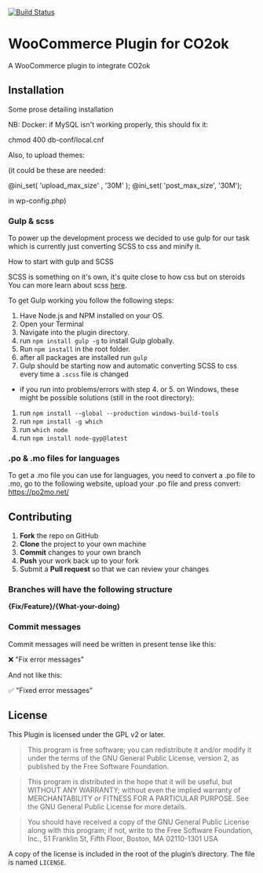 [![Build Status](https://travis-ci.org/Mil0dV/co2ok-plugin-woocommerce.svg?branch=master)](https://travis-ci.org/Mil0dV/co2ok-plugin-woocommerce)

# WooCommerce Plugin for CO2ok

A WooCommerce plugin to integrate CO2ok

## Installation

Some prose detailing installation

NB: Docker: if MySQL isn't working properly, this should fix it:

chmod 400 db-conf/local.cnf

Also, to upload themes:

(it could be these are needed:

@ini_set( 'upload_max_size' , '30M' );
@ini_set( 'post_max_size', '30M');

in wp-config.php)

### Gulp & scss

To power up the development process we decided to use gulp for our task
which is currently just converting SCSS to css and minify it.

How to start with gulp and SCSS

SCSS is something on it's own, it's quite close to how css but on steroids
You can more learn about scss [here](https://sass-lang.com/).

To get Gulp working you follow the following steps:

1. Have Node.js and NPM installed on your OS.
2. Open your Terminal
3. Navigate into the plugin directory.
4. run `npm install gulp -g` to install Gulp globally.
5. Run `npm install` in the root folder.
6. after all packages are installed run `gulp`
7. Gulp should be starting now and automatic converting SCSS to css every time a `.scss` file is changed

- if you run into problems/errors with step 4. or 5. on Windows, these might be possible solutions (still in the root directory):
1. run `npm install --global --production windows-build-tools`
2. run `npm install -g which` 
3. run `which node`
4. run `npm install node-gyp@latest` 

### .po & .mo files for languages

To get a .mo file you can use for languages, you need to convert a .po file to .mo,
go to the following website, upload your .po file and press convert:
https://po2mo.net/

## Contributing

 1. **Fork** the repo on GitHub
 2. **Clone** the project to your own machine
 3. **Commit** changes to your own branch
 4. **Push** your work back up to your fork
 5. Submit a **Pull request** so that we can review your changes

### Branches will have the following structure

  **{Fix/Feature}/{What-your-doing}**

### Commit messages

  Commit messages will need be written in present tense like this:

  ❌ "Fix error messages" 

  And not like this:

  ✅ "Fixed error messages"

## License

This Plugin is licensed under the GPL v2 or later.

> This program is free software; you can redistribute it and/or modify it under the terms of the GNU General Public License, version 2, as published by the Free Software Foundation.

> This program is distributed in the hope that it will be useful, but WITHOUT ANY WARRANTY; without even the implied warranty of MERCHANTABILITY or FITNESS FOR A PARTICULAR PURPOSE. See the GNU General Public License for more details.

> You should have received a copy of the GNU General Public License along with this program; if not, write to the Free Software Foundation, Inc., 51 Franklin St, Fifth Floor, Boston, MA 02110-1301 USA

A copy of the license is included in the root of the plugin’s directory. The file is named `LICENSE`.
